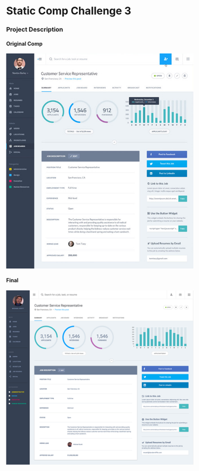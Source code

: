 # Static Comp Challenge 3

### Project Description


#### Original Comp
![Original Comp](https://raw.githubusercontent.com/dstock48/dw-comp-challenge-3/master/screenshots/static-comp-challenge-3.jpg)

#### Final
![My Version](https://raw.githubusercontent.com/dstock48/dw-comp-challenge-3/master/screenshots/Comp3-final.jpg)
